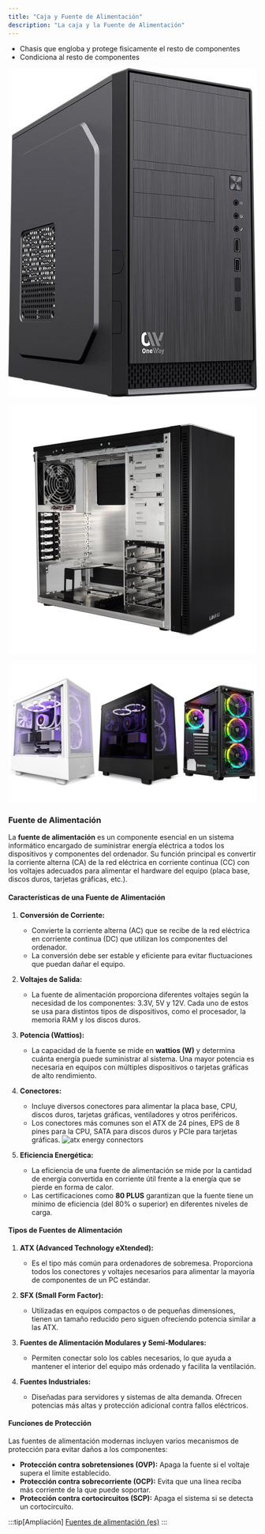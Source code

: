 ```yaml
---
title: "Caja y Fuente de Alimentación"
description: "La caja y la Fuente de Alimentación"
---
```


- Chasis que engloba y protege fisicamente el resto de componentes
- Condiciona al resto de componentes

![Caja1](../../../assets/ut1/pc1.jpg)

![Caja1](../../../assets/ut1/pc2.jpg)

![Caja1](../../../assets/ut1/pc3.webp)


### **Fuente de Alimentación**

La **fuente de alimentación** es un componente esencial en un sistema informático encargado de suministrar energía eléctrica a todos los dispositivos y componentes del ordenador. Su función principal es convertir la corriente alterna (CA) de la red eléctrica en corriente continua (CC) con los voltajes adecuados para alimentar el hardware del equipo (placa base, discos duros, tarjetas gráficas, etc.).

#### **Características de una Fuente de Alimentación**

1. **Conversión de Corriente:**
   - Convierte la corriente alterna (AC) que se recibe de la red eléctrica en corriente continua (DC) que utilizan los componentes del ordenador.
   - La conversión debe ser estable y eficiente para evitar fluctuaciones que puedan dañar el equipo.

2. **Voltajes de Salida:**
   - La fuente de alimentación proporciona diferentes voltajes según la necesidad de los componentes: 3.3V, 5V y 12V. Cada uno de estos se usa para distintos tipos de dispositivos, como el procesador, la memoria RAM y los discos duros.

3. **Potencia (Wattios):**
   - La capacidad de la fuente se mide en **wattios (W)** y determina cuánta energía puede suministrar al sistema. Una mayor potencia es necesaria en equipos con múltiples dispositivos o tarjetas gráficas de alto rendimiento.

4. **Conectores:**
   - Incluye diversos conectores para alimentar la placa base, CPU, discos duros, tarjetas gráficas, ventiladores y otros periféricos.
   - Los conectores más comunes son el ATX de 24 pines, EPS de 8 pines para la CPU, SATA para discos duros y PCIe para tarjetas gráficas.
  ![atx energy connectors](https://onubaelectronica.es/wp-content/uploads/2020/04/Power_conector_placabase.jpg.webp)
  

1. **Eficiencia Energética:**
   - La eficiencia de una fuente de alimentación se mide por la cantidad de energía convertida en corriente útil frente a la energía que se pierde en forma de calor.
   - Las certificaciones como **80 PLUS** garantizan que la fuente tiene un mínimo de eficiencia (del 80% o superior) en diferentes niveles de carga.

#### **Tipos de Fuentes de Alimentación**
1. **ATX (Advanced Technology eXtended):**
   - Es el tipo más común para ordenadores de sobremesa. Proporciona todos los conectores y voltajes necesarios para alimentar la mayoría de componentes de un PC estándar.

2. **SFX (Small Form Factor):**
   - Utilizadas en equipos compactos o de pequeñas dimensiones, tienen un tamaño reducido pero siguen ofreciendo potencia similar a las ATX.

3. **Fuentes de Alimentación Modulares y Semi-Modulares:**
   - Permiten conectar solo los cables necesarios, lo que ayuda a mantener el interior del equipo más ordenado y facilita la ventilación.

4. **Fuentes Industriales:**
   - Diseñadas para servidores y sistemas de alta demanda. Ofrecen potencias más altas y protección adicional contra fallos eléctricos.

#### **Funciones de Protección**
Las fuentes de alimentación modernas incluyen varios mecanismos de protección para evitar daños a los componentes:
- **Protección contra sobretensiones (OVP):** Apaga la fuente si el voltaje supera el límite establecido.
- **Protección contra sobrecorriente (OCP):** Evita que una línea reciba más corriente de la que puede soportar.
- **Protección contra cortocircuitos (SCP):** Apaga el sistema si se detecta un cortocircuito.

:::tip[Ampliación]
[Fuentes de alimentación (es)](https://www.coolmod.com/blog/categorias/componentes/tipos-de-fuente-de-alimentacion-para-pc/)
:::

